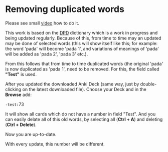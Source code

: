 <h1>Removing duplicated words</h1>
<p>Please see small <a href="https://user-images.githubusercontent.com/39419221/187020101-701ee57e-b708-4be1-91d7-0c9b411a11cd.mp4">video</a> how to do it.</p>
<p>This work is based on the <a href="https://digitalpalidictionary.github.io/">DPD</a> dictionary which is a work in progress and being updated regularly. Because of this, from time to time may an updated may be done of selected words (this will show itself like this; for example: the word 'pada' will become 'pada 1', and variations of meanings of 'pada' will be added as 'pada 2', 'pada 3' etc.). </p>
<p>From this follows that from time to time duplicated words (the original 'pada' is now duplicated as 'pada 1', need to be removed. For this, the field called <strong>"Test"</strong> is used.</p>
<p>After you updated the downloaded Anki Deck (same way, just by double-clicking on the latest downloaded file). Choose your Deck and in the <strong>Browse</strong> add:</p>
<p><code>-test:</code>73</p>
<p>It will show all cards which do not have a number in field "Test". And you can easily delate all of this old words, by selecting all (<strong>Ctrl + A</strong>) and deleting (<strong>Ctrl + Delete</strong>). </p>
<p>Now you are up-to-date.</p>
<p>With every update, this number will be different.</p>